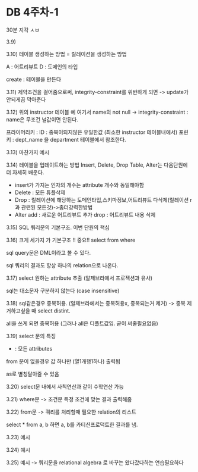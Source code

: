# DB 4주차-1

30분 지각 ㅅㅂ

3.9)

3.10)
테이블 생성하는 방법 = 릴레이션을 생성하는 방법

A : 어트리뷰트
D : 도메인의 타입

create : 테이블을 만든다

3.11)
제약조건을 걸어줌으로써,
integrity-constraint를 위반하게 되면 -> update가 안되게끔 막아준다

3.12)
위의 instructor 테이블 예
여기서 name의 not null -> integrity-constraint : name은 무조건 널값이면 안된다.

프라이머리키 : ID : 중복이되지않은 유일한값 (최소한 instructor 테이블내에서)
포린키 : dept_name 을 department 테이블에서 참조한다.

3.13)
마찬가지 예시

3.14)
테이블을 업데이트하는 방법
Insert, Delete, Drop Table, Alter는 다음단원에 더 자세히 배운다.

- insert가 가지는 인자의 개수는 attribute 개수와 동일해야함
- Delete : 모든 튜플삭제
- Drop : 릴레이션에 해당하는 도메인타입,스키마정보,어트리뷰트 다삭제(릴레이션 r과 관련된 모든것)->좀더강력한방법
- Alter add : 새로운 어트리뷰트 추가 drop : 어트리뷰트 내용 삭제

3.15)
SQL 쿼리문의 기본구조. 이번 단원의 핵심

3.16)
크게 세가지 가 기본구조 !! 중요!! select from where

sql query문은 DML이라고 볼 수 있다.

sql 쿼리의 결과도 항상 하나의 relation으로 나온다.

3.17)
select
원하는 attribute 추출 (알제브라에서 프로젝션과 유사)

sql는 대소문자 구분하지 않는다 (case insensitive)

3.18)
sql같은경우 중복허용. (알제브라에서는 중복허용x, 중복되는거 제거)
-> 중복 제거하고싶을 때 select distint.

all을 쓰게 되면 중복허용 (그러나 all은 디폴트값임. 굳이 써줄필요없음)

3.19)
select 문의 특징
* : 모든 attributes

from 문이 없을경우 값 하나만 (열1개행1하나) 출력됨

as로 별칭달아줄 수 있음

3.20)
select문 내에서 사칙연산과 같이 수학연산 가능

3.21)
where문 -> 조건문
특정 조건에 맞는 결과 출력해줌

3.22)
from문 -> 쿼리를 처리할때 필요한 relation의 리스트

select * from a, b 하면 a, b를 카티션프로덕트한 결과를 냄.

3.23)
예시

3.24)
예시

3.25)
예시 -> 쿼리문을 relational algebra 로 바꾸는 왔다갔다하는 연습필요하다

